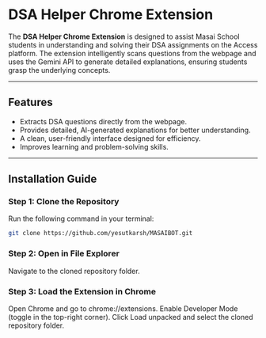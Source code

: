 # DSA Helper Chrome Extension

The **DSA Helper Chrome Extension** is designed to assist Masai School students in understanding and solving their DSA assignments on the Access platform. The extension intelligently scans questions from the webpage and uses the Gemini API to generate detailed explanations, ensuring students grasp the underlying concepts.

---

## Features
- Extracts DSA questions directly from the webpage.
- Provides detailed, AI-generated explanations for better understanding.
- A clean, user-friendly interface designed for efficiency.
- Improves learning and problem-solving skills.

---

## Installation Guide

### Step 1: Clone the Repository
Run the following command in your terminal:
```bash
git clone https://github.com/yesutkarsh/MASAIBOT.git
```



### Step 2: Open in File Explorer
Navigate to the cloned repository folder.

### Step 3: Load the Extension in Chrome
Open Chrome and go to chrome://extensions.
Enable Developer Mode (toggle in the top-right corner).
Click Load unpacked and select the cloned repository folder.
